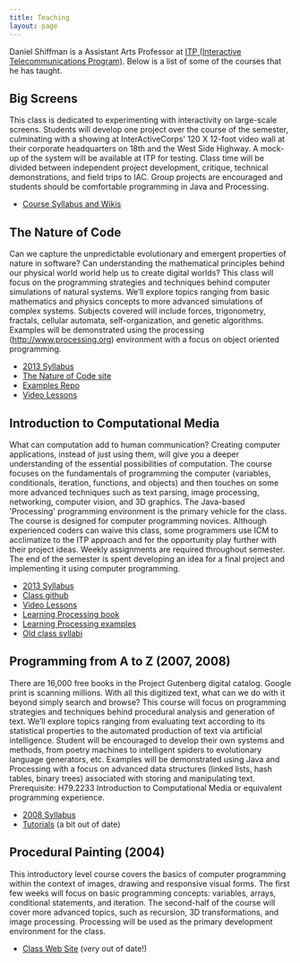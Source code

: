 ```yaml
---
title: Teaching
layout: page
---
```


Daniel Shiffman is a Assistant Arts Professor at <a href="http://www.itp.nyu.edu">ITP (Interactive Telecommunications Program)</a>. Below is a list of some of the courses that he has taught.

<!--{% include teaching.html %}-->

## Big Screens

This class is dedicated to experimenting with interactivity on large-scale screens. Students will develop one project over the course of the semester, culminating with a showing at InterActiveCorps&#8217; 120 X 12-foot video wall at their corporate headquarters on 18th and the West Side Highway. A mock-up of the system will be available at ITP for testing. Class time will be divided between independent project development, critique, technical demonstrations, and field trips to IAC. Group projects are encouraged and students should be comfortable programming in Java and Processing.

* [Course Syllabus and Wikis](http://itp.nyu.edu/varwiki/BigScreens/BigScreens)

## The Nature of Code

Can we capture the unpredictable evolutionary and emergent properties of nature in software? Can understanding the mathematical principles behind our physical world world help us to create digital worlds? This class will focus on the programming strategies and techniques behind computer simulations of natural systems. We&#8217;ll explore topics ranging from basic mathematics and physics concepts to more advanced simulations of complex systems. Subjects covered will include forces, trigonometry, fractals, cellular automata, self-organization, and genetic algorithms. Examples will be demonstrated using the processing (http://www.processing.org) environment with a focus on object oriented programming. </p>

- [2013 Syllabus](http://itp.nyu.edu/varwiki/Syllabus/Nature-of-Code-S13)
- [The Nature of Code site](http://natureofcode.com)
- [Examples Repo](https://github.com/shiffman/The-Nature-of-Code-Examples)
- [Video Lessons](https://vimeo.com/channels/natureofcode)

## Introduction to Computational Media

What can computation add to human communication? Creating computer applications, instead of just using them, will give you a deeper understanding of the essential possibilities of computation. The course focuses on the fundamentals of programming the computer (variables, conditionals, iteration, functions, and objects) and then touches on some more advanced techniques such as text parsing, image processing, networking, computer vision, and 3D graphics. The Java-based 'Processing' programming environment is the primary vehicle for the class. The course is designed for computer programming novices. Although experienced coders can waive this class, some programmers use ICM to acclimatize to the ITP approach and for the opportunity play further with their project ideas. Weekly assignments are required throughout semester. The end of the semester is spent developing an idea for a final project and implementing it using computer programming.	   

- [2013 Syllabus](https://github.com/ITPNYU/ICM-2013/blob/master/Syllabus-2013.md)
- [Class github](https://github.com/ITPNYU/ICM-2013/)
- [Video Lessons](https://vimeo.com/channels/introcompmedia)
- [Learning Processing book](http://www.amazon.com/gp/product/0123736021/ref=as_li_ss_tl?ie=UTF8&camp=1789&creative=390957&creativeASIN=0123736021&linkCode=as2&tag=shiffman-20)
- [Learning Processing examples](http://github.com/shiffman/LearningProcessing)
- [Old class syllabi](itp.nyu.edu/icm)


## Programming from A to Z (2007, 2008)

There are 16,000 free books in the Project Gutenberg digital catalog. Google print is scanning millions. With all this digitized text, what can we do with it beyond simply search and browse? This course will focus on programming strategies and techniques behind procedural analysis and generation of text. We&#8217;ll explore topics ranging from evaluating text according to its statistical properties to the automated production of text via artificial intelligence. Student will be encouraged to develop their own systems and methods, from poetry machines to intelligent spiders to evolutionary language generators, etc. Examples will be demonstrated using Java and Processing with a focus on advanced data structures (linked lists, hash tables, binary trees) associated with storing and manipulating text. Prerequisite: H79.2233 Introduction to Computational Media or equivalent programming experience.

* [2008 Syllabus](http://itp.nyu.edu/varwiki/Syllabus/A2Z-S08)
* [Tutorials](http://www.shiffman.net/teaching/a2z/) (a bit out of date)


## Procedural Painting (2004)

This introductory level course covers the basics of computer programming within the context of images, drawing and responsive visual forms.   The first few weeks will focus on basic programming concepts: variables, arrays, conditional statements, and iteration.   The second-half of the course will cover more advanced topics, such as recursion, 3D transformations, and image processing. Processing will be used as the primary development environment for the class.

- [Class Web Site](http://www.shiffman.net/itp/classes/ppaint/) (very out of date!)